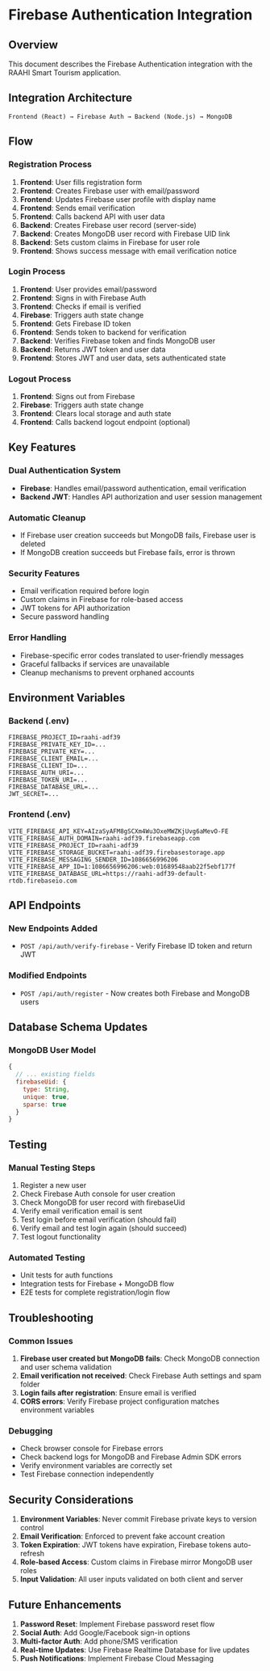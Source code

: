 # Firebase Authentication Integration

## Overview
This document describes the Firebase Authentication integration with the RAAHI Smart Tourism application.

## Integration Architecture

```
Frontend (React) → Firebase Auth → Backend (Node.js) → MongoDB
```

## Flow

### Registration Process
1. **Frontend**: User fills registration form
2. **Frontend**: Creates Firebase user with email/password
3. **Frontend**: Updates Firebase user profile with display name
4. **Frontend**: Sends email verification
5. **Frontend**: Calls backend API with user data
6. **Backend**: Creates Firebase user record (server-side)
7. **Backend**: Creates MongoDB user record with Firebase UID link
8. **Backend**: Sets custom claims in Firebase for user role
9. **Frontend**: Shows success message with email verification notice

### Login Process
1. **Frontend**: User provides email/password
2. **Frontend**: Signs in with Firebase Auth
3. **Frontend**: Checks if email is verified
4. **Firebase**: Triggers auth state change
5. **Frontend**: Gets Firebase ID token
6. **Frontend**: Sends token to backend for verification
7. **Backend**: Verifies Firebase token and finds MongoDB user
8. **Backend**: Returns JWT token and user data
9. **Frontend**: Stores JWT and user data, sets authenticated state

### Logout Process
1. **Frontend**: Signs out from Firebase
2. **Firebase**: Triggers auth state change
3. **Frontend**: Clears local storage and auth state
4. **Frontend**: Calls backend logout endpoint (optional)

## Key Features

### Dual Authentication System
- **Firebase**: Handles email/password authentication, email verification
- **Backend JWT**: Handles API authorization and user session management

### Automatic Cleanup
- If Firebase user creation succeeds but MongoDB fails, Firebase user is deleted
- If MongoDB creation succeeds but Firebase fails, error is thrown

### Security Features
- Email verification required before login
- Custom claims in Firebase for role-based access
- JWT tokens for API authorization
- Secure password handling

### Error Handling
- Firebase-specific error codes translated to user-friendly messages
- Graceful fallbacks if services are unavailable
- Cleanup mechanisms to prevent orphaned accounts

## Environment Variables

### Backend (.env)
```
FIREBASE_PROJECT_ID=raahi-adf39
FIREBASE_PRIVATE_KEY_ID=...
FIREBASE_PRIVATE_KEY=...
FIREBASE_CLIENT_EMAIL=...
FIREBASE_CLIENT_ID=...
FIREBASE_AUTH_URI=...
FIREBASE_TOKEN_URI=...
FIREBASE_DATABASE_URL=...
JWT_SECRET=...
```

### Frontend (.env)
```
VITE_FIREBASE_API_KEY=AIzaSyAFM8gSCXm4Wu3OxeMWZKjUvg6aMevO-FE
VITE_FIREBASE_AUTH_DOMAIN=raahi-adf39.firebaseapp.com
VITE_FIREBASE_PROJECT_ID=raahi-adf39
VITE_FIREBASE_STORAGE_BUCKET=raahi-adf39.firebasestorage.app
VITE_FIREBASE_MESSAGING_SENDER_ID=1086656996206
VITE_FIREBASE_APP_ID=1:1086656996206:web:01689548aab22f5ebf177f
VITE_FIREBASE_DATABASE_URL=https://raahi-adf39-default-rtdb.firebaseio.com
```

## API Endpoints

### New Endpoints Added
- `POST /api/auth/verify-firebase` - Verify Firebase ID token and return JWT

### Modified Endpoints
- `POST /api/auth/register` - Now creates both Firebase and MongoDB users

## Database Schema Updates

### MongoDB User Model
```javascript
{
  // ... existing fields
  firebaseUid: {
    type: String,
    unique: true,
    sparse: true
  }
}
```

## Testing

### Manual Testing Steps
1. Register a new user
2. Check Firebase Auth console for user creation
3. Check MongoDB for user record with firebaseUid
4. Verify email verification email is sent
5. Test login before email verification (should fail)
6. Verify email and test login again (should succeed)
7. Test logout functionality

### Automated Testing
- Unit tests for auth functions
- Integration tests for Firebase + MongoDB flow
- E2E tests for complete registration/login flow

## Troubleshooting

### Common Issues
1. **Firebase user created but MongoDB fails**: Check MongoDB connection and user schema validation
2. **Email verification not received**: Check Firebase Auth settings and spam folder
3. **Login fails after registration**: Ensure email is verified
4. **CORS errors**: Verify Firebase project configuration matches environment variables

### Debugging
- Check browser console for Firebase errors
- Check backend logs for MongoDB and Firebase Admin SDK errors
- Verify environment variables are correctly set
- Test Firebase connection independently

## Security Considerations

1. **Environment Variables**: Never commit Firebase private keys to version control
2. **Email Verification**: Enforced to prevent fake account creation
3. **Token Expiration**: JWT tokens have expiration, Firebase tokens auto-refresh
4. **Role-based Access**: Custom claims in Firebase mirror MongoDB user roles
5. **Input Validation**: All user inputs validated on both client and server

## Future Enhancements

1. **Password Reset**: Implement Firebase password reset flow
2. **Social Auth**: Add Google/Facebook sign-in options
3. **Multi-factor Auth**: Add phone/SMS verification
4. **Real-time Updates**: Use Firebase Realtime Database for live updates
5. **Push Notifications**: Implement Firebase Cloud Messaging